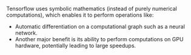 Tensorflow uses symbolic mathematics (instead of purely numerical computations), which enables it to perform operations like:
- Automatic differentiation on a computational graph such as a neural network. 
- Another major benefit is its ability to perform computations on GPU hardware, potentially leading to large speedups. 
